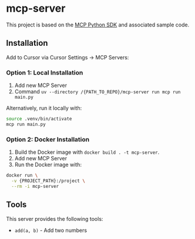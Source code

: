 # mcp-server

This project is based on the [MCP Python SDK](https://github.com/modelcontextprotocol/python-sdk) and associated sample code.

## Installation

Add to Cursor via Cursor Settings -> MCP Servers:

### Option 1: Local Installation

1. Add new MCP Server
2. Command `uv --directory /{PATH_TO_REPO}/mcp-server run mcp run main.py`

Alternatively, run it locally with:

```bash
source .venv/bin/activate
mcp run main.py
```

### Option 2: Docker Installation

1. Build the Docker image with `docker build . -t mcp-server`.
2. Add new MCP Server
3. Run the Docker image with:

```bash
docker run \
  -v {PROJECT_PATH}:/project \
  --rm -i mcp-server
```

## Tools

This server provides the following tools:

- `add(a, b)` - Add two numbers
